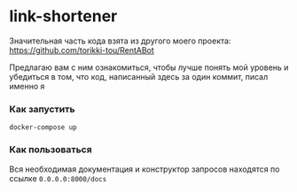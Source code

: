 # link-shortener


Значительная часть кода взята из другого моего проекта: https://github.com/torikki-tou/RentABot

Предлагаю вам с ним ознакомиться, чтобы лучше понять мой уровень и убедиться в том, что код, написанный здесь за один коммит, писал именно я

### Как запустить

`docker-compose up`

### Как пользоваться

Вся необходимая документация и конструктор запросов находятся по ссылке `0.0.0.0:8000/docs`